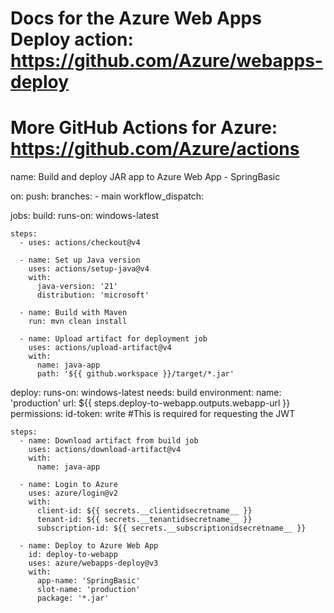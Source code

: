 # Docs for the Azure Web Apps Deploy action: https://github.com/Azure/webapps-deploy

# More GitHub Actions for Azure: https://github.com/Azure/actions

name: Build and deploy JAR app to Azure Web App - SpringBasic

on:
push:
branches: - main
workflow_dispatch:

jobs:
build:
runs-on: windows-latest

    steps:
      - uses: actions/checkout@v4

      - name: Set up Java version
        uses: actions/setup-java@v4
        with:
          java-version: '21'
          distribution: 'microsoft'

      - name: Build with Maven
        run: mvn clean install

      - name: Upload artifact for deployment job
        uses: actions/upload-artifact@v4
        with:
          name: java-app
          path: '${{ github.workspace }}/target/*.jar'

deploy:
runs-on: windows-latest
needs: build
environment:
name: 'production'
url: ${{ steps.deploy-to-webapp.outputs.webapp-url }}
permissions:
id-token: write #This is required for requesting the JWT

    steps:
      - name: Download artifact from build job
        uses: actions/download-artifact@v4
        with:
          name: java-app

      - name: Login to Azure
        uses: azure/login@v2
        with:
          client-id: ${{ secrets.__clientidsecretname__ }}
          tenant-id: ${{ secrets.__tenantidsecretname__ }}
          subscription-id: ${{ secrets.__subscriptionidsecretname__ }}

      - name: Deploy to Azure Web App
        id: deploy-to-webapp
        uses: azure/webapps-deploy@v3
        with:
          app-name: 'SpringBasic'
          slot-name: 'production'
          package: '*.jar'
